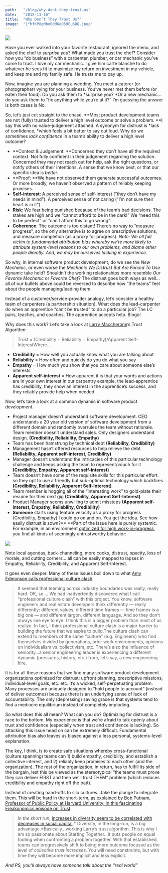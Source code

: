 ```yaml
---
path:	"/blog/why-dont-they-trust-us"
date:	"2018-11-16"
title:	"Why Don’t They Trust Us?"
image:	"1*hfKP8gMboBddKe059Eu6DQ.jpeg"
---
```


![](/images/1*hfKP8gMboBddKe059Eu6DQ.jpeg)

Have you ever walked into your favorite restaurant, ignored the menu, and asked the chef to *surprise you*? What made you trust the chef? Consider how you “do business” with a carpenter, plumber, or car mechanic you’ve come to trust. I love my car mechanic. I give him carte blanche to do whatever he sees fit to maximize my return on investment in my vehicle, and keep me and my family safe. He trusts me to pay up.

Now, imagine you are planning a wedding. You meet a caterer (or photographer) vying for your business. You’ve never met them before (or eaten their food). Do you ask them to *surprise you? *Or a new mechanic…do you ask them to “fix anything while you’re at it?” I’m guessing the answer is both cases is No.

So, let’s just cut straight to the chase. **Most product development teams are not (fully) trusted to deliver a high level outcome or solve a problem. **I say this with no value-judgement attached. A synonym for distrust is *lack of confidence, *which feels a bit better to say out loud. Why do we sometimes *lack confidence* in a team’s ability to deliver a high level outcome?

* **Context & Judgement: **Concerned they don’t have all the required context. Not fully confident in their judgement regarding the solution. Concerned they may not reach out for help, ask the right questions, or notify others of their intentions. A sense that we know best, or that our specific idea is *better.*
* **Proof: **We have not observed them generate successful outcomes. Or more broadly, we haven’t observed a pattern of reliably keeping promises.
* **Self-interest**: A perceived sense of self-interest (“they don’t have my needs in mind”). A perceived sense of not caring (“I’m not sure their heart is in it”).
* **Risk**: We fear being punished because of the team’s bad decisions. The stakes are high and we “cannot afford to be in the dark!” We “need this to be perfect” or “can’t afford this to go wrong”.
* **Coherence**: The outcome is too distant! There’s no way to “measure progress”, so the only alternative is to agree on prescriptive solutions, and measure completion (as a proxy for progress).
*Note: We all fall victim to fundamental attribution bias whereby we’re more likely to attribute system-level reasons to our own problems, and blame other people directly. And, we may be ourselves lacking in experience.*

So why, in internal software product development, do we see the *New Mechanic*, or even worse the *Mechanic We Distrust But Are Forced To Use* dynamic take hold? Shouldn’t the working relationships more resemble *Our Favorite Mechanic* or *Favorite Chef*? The distrust goes both ways as well…all of our bullets above could be reversed to describe how “the teams” feel about the people managing/leading them.

Instead of a customer/service-provider analogy, let’s consider a healthy team of carpenters (a partnership situation). What does the lead-carpenter do when an apprentice “can’t be trusted” to do a particular job? The LC pairs, teaches, and coaches. The apprentice accepts help. Bingo!

Why does this work? Let’s take a look at [Larry Maccherone](https://medium.com/u/1adfe9039804)’s Trust Algorithm:


> Trust = (Credibility + Reliability + Empathy)/Apparent Self-InterestWhere…

* **Credibility** = How well you actually know what you are talking about
* **Reliability** = How often and quickly do you do what you say
* **Empathy** = How much you show that you care about someone else’s interests
* **Apparent self-interest** = How apparent it is that your words and actions are in your own interest
In our carpentry example, the lead-apprentice has credibility, they show an interest in the apprentice’s success, and they reliably provide help when needed.

Now, let’s take a look at a common dynamic in software product development.

* Project manager doesn’t understand software development. CEO understands a 20 year old version of software development from a different domain and randomly overrules the team without rationale. Team member doesn’t understand sales. Only designers understand design. **(Credibility, Reliability, Empathy)**
* Team has been hamstrung by technical debt **(Reliability, Credibility)**
* Management hasn’t offered resources to help relieve the debt. **(Reliability, Apparent self-interest, Credibility)**
* Manager doesn’t understand the intricacies of this particular technology challenge and keeps asking the team to represent/vouch for it **(Credibility, Empathy, Apparent self-interest)**
* Team doesn’t have some of the requisite skills for this particular effort. so they opt to use a friendly but sub-optimal technology which backfires **(Credibility, Reliability, Apparent Self-Interest)**
* Team member is hogging all of the “interesting work” to gold-plate their resume for their next gig **(Credibility, Apparent Self-Interest)**
* Product Manager seems unwilling to admit missteps **(Apparent self-interest, Empathy, Reliability, Credibility)**
* **Someone** starts using feature velocity as a proxy for progress (Credibility, Empathy)
I could go on and on. You get the idea. See how easily distrust is sown?** **Part of the issue here is purely systemic. For example, in an environment [optimized for high work-in-progress](https://hackernoon.com/wip-it-real-good-66aa710178fd), you find all kinds of seemingly untrustworthy behavior:

![](/images/1*xtZN9DHd_0YANybKWlhNeA@2x.jpeg)

Note local agendas, back-channeling, more cooks, distrust, opacity, loss of morale, and cutting corners….all can be easily mapped to lapses in Empathy, Reliability, Credibility, and Apparent Self-Interest.

It goes even deeper. Many of these issues boil down to what [Amy Edmonson calls professional culture clash](https://www.ted.com/talks/amy_edmondson_how_to_turn_a_group_of_strangers_into_a_team/transcript?language=en#t-402274):


> It seemed that teaming across industry boundaries was really, really hard. OK, so … We had inadvertently discovered what I call “professional culture clash” with this project. You know, software engineers and real estate developers think differently — really differently: different values, different time frames — time frames is a big one — and different jargon, different language. And so they don’t always see eye to eye. I think this is a bigger problem than most of us realize. In fact, I think professional culture clash is a major barrier to building the future that we aspire to build.The culture clash can extend to members of the same “culture” (e.g. Engineers) who find themselves divided by generations, prior work environments, opinions on individualism vs. collectivism, etc. There’s also the influence of seniority…a senior engineering leader is experiencing a different dynamic (pressures, history, etc.) from, let’s say, a new engineering hire.

It is for all these reasons that we find many software product development organizations optimized for distrust: upfront planning, prescriptive missions, individual-level goals, etc. etc. It’s a wicked, self-perpetuating problem. Many processes are uniquely designed to “hold people to account” (instead of deliver outcomes) because there is an underlying sense of lack of accountability. The only (depressing) saving grace is that systems tend to find a mediocre equilibrium instead of completely imploding.

So what does this all mean? What can you do? Optimizing for distrust is a race to the bottom. My experience is that we’re afraid to talk openly about trust and confidence (especially when trust and confidence is lacking). So attacking this issue head on can be extremely difficult. Fundamental attribution bias also leaves us biased against a less personal, systems-level explanation.

The key, I think, is to create safe situations whereby cross-functional (culture spanning) teams can 1) build empathy, credibility, and establish a collective interest, and 2) reliably keep promises to each other (and the organization). The rest of the organization, in return, has to fulfill its side of the bargain, lest this be viewed as the stereotypical “the teams must prove they can deliver FIRST and then we’ll trust THEM” problem (which reduces credibility and empathy right off the batt).

Instead of creating hand-offs to silo cultures…take the plunge to integrate them. This will be hard in the short-term, [as explained by Bob Putnam, Professor of Public Policy at Harvard University, in this fascinating Freakonomics episode on Trust](http://freakonomics.com/podcast/trust-me/):


> *In the short run,* [increases in diversity seem to be correlated with decreases in social capital](http://onlinelibrary.wiley.com/doi/10.1111/j.1467-9477.2007.00176.x/abstract).* Diversity, in the long-run, is a big advantage.*Basically…working Larry’s trust algorithm. This is why I am so passionate about Starting Together…it puts people on equal footing when confronting a problem together. With that established, teams can progressively shift to being more outcome focused as the level of *collective trust increases*. You will need constraints, but with time they will become more implicit and less explicit.

*And PS, you’ll always have someone talk about the “real world”*

